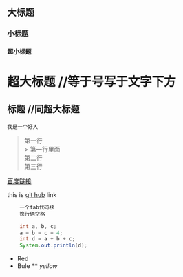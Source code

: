 ## 大标题
### 小标题
#### 超小标题
超大标题   //等于号写于文字下方
===
标题      //同超大标题
---

`我是一个好人`

> 第一行  
    > 第一行里面  
> 第二行  
> 第三行

[百度链接](https://www.baidu.com)

[id]: http://github.com
this is [git hub][id] link

``` javascript
    一个tab代码块  
    换行俩空格
```

``` java
    int a, b, c;
    a = b = c = 4;
    int d = a + b + c;
    System.out.println(d);
```

* Red
* Bule
** *yellow*